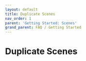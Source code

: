 ```yaml
---
layout: default
title: Duplicate Scenes
nav_order: 1
parent: 'Getting Started: Scenes'
grand_parent: FAQ / Getting Started
---
```


# Duplicate Scenes
